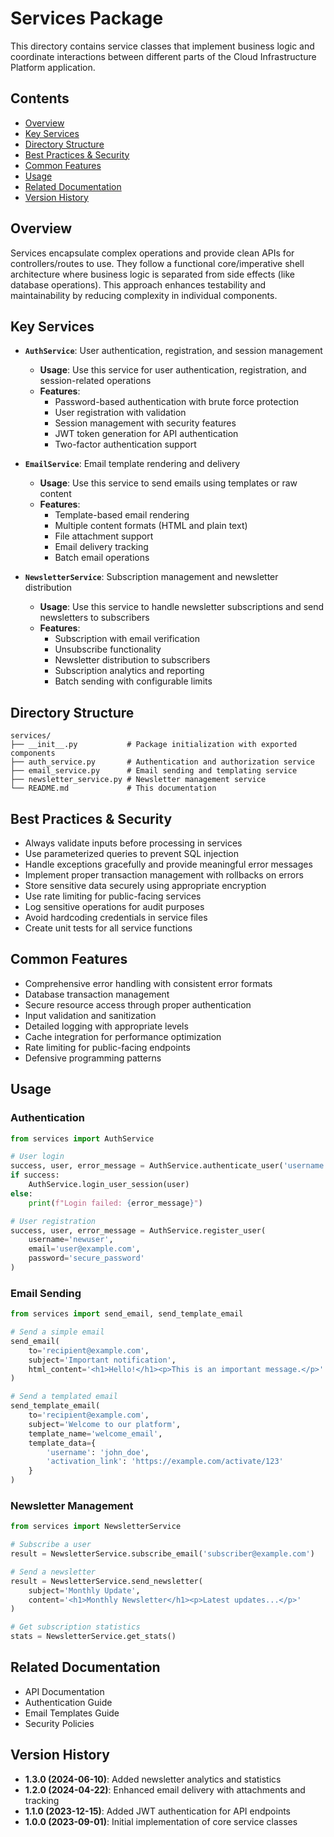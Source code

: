 # Services Package

This directory contains service classes that implement business logic and coordinate interactions between different parts of the Cloud Infrastructure Platform application.

## Contents

- [Overview](#overview)
- [Key Services](#key-services)
- [Directory Structure](#directory-structure)
- [Best Practices & Security](#best-practices--security)
- [Common Features](#common-features)
- [Usage](#usage)
- [Related Documentation](#related-documentation)
- [Version History](#version-history)

## Overview

Services encapsulate complex operations and provide clean APIs for controllers/routes to use. They follow a functional core/imperative shell architecture where business logic is separated from side effects (like database operations). This approach enhances testability and maintainability by reducing complexity in individual components.

## Key Services

- **`AuthService`**: User authentication, registration, and session management
  - **Usage**: Use this service for user authentication, registration, and session-related operations
  - **Features**:
    - Password-based authentication with brute force protection
    - User registration with validation
    - Session management with security features
    - JWT token generation for API authentication
    - Two-factor authentication support

- **`EmailService`**: Email template rendering and delivery
  - **Usage**: Use this service to send emails using templates or raw content
  - **Features**:
    - Template-based email rendering
    - Multiple content formats (HTML and plain text)
    - File attachment support
    - Email delivery tracking
    - Batch email operations

- **`NewsletterService`**: Subscription management and newsletter distribution
  - **Usage**: Use this service to handle newsletter subscriptions and send newsletters to subscribers
  - **Features**:
    - Subscription with email verification
    - Unsubscribe functionality
    - Newsletter distribution to subscribers
    - Subscription analytics and reporting
    - Batch sending with configurable limits

## Directory Structure

```plaintext
services/
├── __init__.py           # Package initialization with exported components
├── auth_service.py       # Authentication and authorization service
├── email_service.py      # Email sending and templating service
├── newsletter_service.py # Newsletter management service
└── README.md             # This documentation
```

## Best Practices & Security

- Always validate inputs before processing in services
- Use parameterized queries to prevent SQL injection
- Handle exceptions gracefully and provide meaningful error messages
- Implement proper transaction management with rollbacks on errors
- Store sensitive data securely using appropriate encryption
- Use rate limiting for public-facing services
- Log sensitive operations for audit purposes
- Avoid hardcoding credentials in service files
- Create unit tests for all service functions

## Common Features

- Comprehensive error handling with consistent error formats
- Database transaction management
- Secure resource access through proper authentication
- Input validation and sanitization
- Detailed logging with appropriate levels
- Cache integration for performance optimization
- Rate limiting for public-facing endpoints
- Defensive programming patterns

## Usage

### Authentication

```python
from services import AuthService

# User login
success, user, error_message = AuthService.authenticate_user('username', 'password')
if success:
    AuthService.login_user_session(user)
else:
    print(f"Login failed: {error_message}")

# User registration
success, user, error_message = AuthService.register_user(
    username='newuser',
    email='user@example.com',
    password='secure_password'
)
```

### Email Sending

```python
from services import send_email, send_template_email

# Send a simple email
send_email(
    to='recipient@example.com',
    subject='Important notification',
    html_content='<h1>Hello!</h1><p>This is an important message.</p>'
)

# Send a templated email
send_template_email(
    to='recipient@example.com',
    subject='Welcome to our platform',
    template_name='welcome_email',
    template_data={
        'username': 'john_doe',
        'activation_link': 'https://example.com/activate/123'
    }
)
```

### Newsletter Management

```python
from services import NewsletterService

# Subscribe a user
result = NewsletterService.subscribe_email('subscriber@example.com')

# Send a newsletter
result = NewsletterService.send_newsletter(
    subject='Monthly Update',
    content='<h1>Monthly Newsletter</h1><p>Latest updates...</p>'
)

# Get subscription statistics
stats = NewsletterService.get_stats()
```

## Related Documentation

- API Documentation
- Authentication Guide
- Email Templates Guide
- Security Policies

## Version History

- **1.3.0 (2024-06-10)**: Added newsletter analytics and statistics
- **1.2.0 (2024-04-22)**: Enhanced email delivery with attachments and tracking
- **1.1.0 (2023-12-15)**: Added JWT authentication for API endpoints
- **1.0.0 (2023-09-01)**: Initial implementation of core service classes
